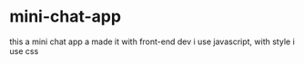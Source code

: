 # mini-chat-app

this a mini chat app a made it with front-end dev i use javascript, with style i use css
